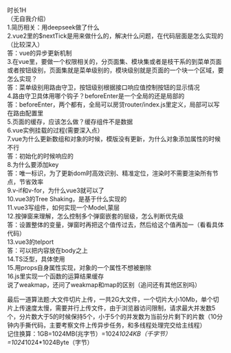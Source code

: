 时长1H    
（无自我介绍）  
1.简历相关：用deepseek做了什么  
2.vue2里的$nextTick是用来做什么的，解决什么问题，在代码层面是怎么实现的（比较深入）   
答：vue的异步更新机制  
3.在vue里，要做一个权限相关的，分页面集、模块集或者是枝干系的到菜单页面或者按钮级别，页面集就是菜单级别的，模块级别就是页面的一个块一个区域，要怎么实现？  
答：菜单级别用路由守卫，按钮级别根据接口响应值控制按钮的显示情况  
4.路由守卫具体用哪个钩子？beforeEnter是一个全局的还是局部的  
答：beforeEnter，两个都有，全局可以房贷router/index.js里定义，局部可以写在路由配置里  
5.页面的缓存，应该怎么做？缓存组件不是数据  
6.vue实例挂载的过程(需要深入点）  
7.vue为什么更新数组和对象的时候，模版没有更新，为什么对象添加属性的时候不行    
答：初始化的时候响应的  
8.为什么要添加key  
答：唯一标识，为了更新dom时高效识别、精准定位，渲染时不需要渲染所有节点，节省效率  
9.v-if和v-for，为什么vue3就可以了  
10.vue3的Tree Shaking，是基于什么实现的  
11.vue3写组件，如何实现一个Model,蒙层  
12.按弹窗来理解，怎么控制多个弹窗嵌套的层级，怎么判断优先级  
答：设置整体的变量，弹窗时再把这个值传过去，然后给这个值再加一（看看具体代码）  
13.vue3的telport  
答：可以把内容放在body之上  
14.TS泛型，具体使用  
15.用props自身属性实现，对象的一个属性不想被删除  
16.js里实现一个函数的运算结果缓存  
说了weakmap，还问了weakmap和map的区别（追问还有其他区别吗）  

最后一道算法题:大文件切片上传，一共2G大文件，一个切片大小10Mb，单个切片上传速度太慢，需要并行上传文件，由于浏览器访问限制，请求最大并发数5个，分片数大于5的时候保持5个，小于5个的并发数为当前分片剩下的片数（10分钟内手撕代码，主要考察文件上传异步任务，和多线程处理完交给主线程）  
记住换算：1GB=1024MB(兆字节）=1024*1024KB（千字节）=1024*1024*1024Byte（字节）  
